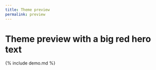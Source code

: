 ```yaml
---
title: Theme preview
permalink: preview
---
```

<h1 id="_hero-title" class="hero">Theme preview with <span class="text-red">a big red</span> hero text</h1>
{% include demo.md %}